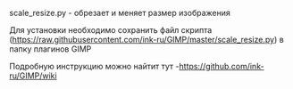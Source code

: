 scale_resize.py - обрезает и меняет размер изображения

Для установки необходимо сохранить файл скрипта (https://raw.githubusercontent.com/ink-ru/GIMP/master/scale_resize.py) в папку плагинов GIMP

Подробную инструкцию можно найтит тут -https://github.com/ink-ru/GIMP/wiki
